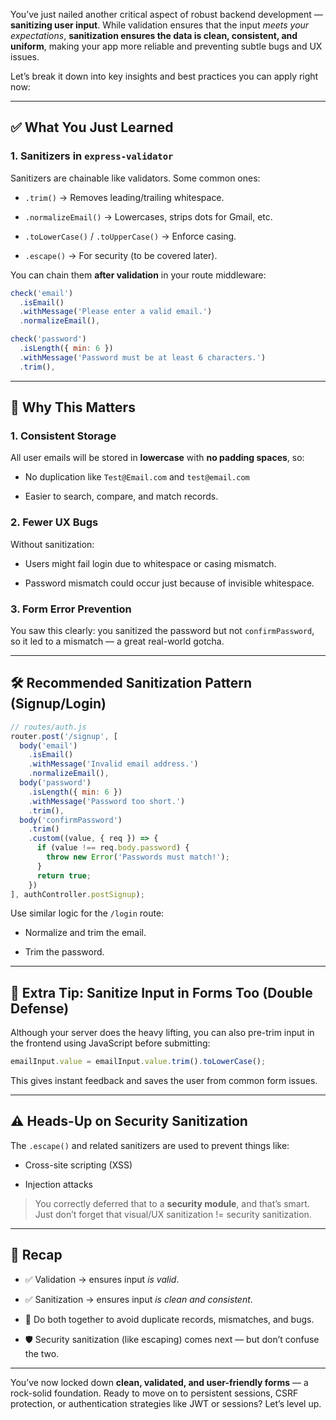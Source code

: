You’ve just nailed another critical aspect of robust backend development — **sanitizing user input**. While validation ensures that the input _meets your expectations_, **sanitization ensures the data is clean, consistent, and uniform**, making your app more reliable and preventing subtle bugs and UX issues.

Let’s break it down into key insights and best practices you can apply right now:

---

## ✅ What You Just Learned

### 1. **Sanitizers in `express-validator`**

Sanitizers are chainable like validators. Some common ones:

- `.trim()` → Removes leading/trailing whitespace.
    
- `.normalizeEmail()` → Lowercases, strips dots for Gmail, etc.
    
- `.toLowerCase()` / `.toUpperCase()` → Enforce casing.
    
- `.escape()` → For security (to be covered later).
    

You can chain them **after validation** in your route middleware:

```js
check('email')
  .isEmail()
  .withMessage('Please enter a valid email.')
  .normalizeEmail(),

check('password')
  .isLength({ min: 6 })
  .withMessage('Password must be at least 6 characters.')
  .trim(),
```

---

## 🧠 Why This Matters

### 1. **Consistent Storage**

All user emails will be stored in **lowercase** with **no padding spaces**, so:

- No duplication like `Test@Email.com` and `test@email.com`
    
- Easier to search, compare, and match records.
    

### 2. **Fewer UX Bugs**

Without sanitization:

- Users might fail login due to whitespace or casing mismatch.
    
- Password mismatch could occur just because of invisible whitespace.
    

### 3. **Form Error Prevention**

You saw this clearly: you sanitized the password but not `confirmPassword`, so it led to a mismatch — a great real-world gotcha.

---

## 🛠️ Recommended Sanitization Pattern (Signup/Login)

```js
// routes/auth.js
router.post('/signup', [
  body('email')
    .isEmail()
    .withMessage('Invalid email address.')
    .normalizeEmail(),
  body('password')
    .isLength({ min: 6 })
    .withMessage('Password too short.')
    .trim(),
  body('confirmPassword')
    .trim()
    .custom((value, { req }) => {
      if (value !== req.body.password) {
        throw new Error('Passwords must match!');
      }
      return true;
    })
], authController.postSignup);
```

Use similar logic for the `/login` route:

- Normalize and trim the email.
    
- Trim the password.
    

---

## 🧪 Extra Tip: **Sanitize Input in Forms Too (Double Defense)**

Although your server does the heavy lifting, you can also pre-trim input in the frontend using JavaScript before submitting:

```js
emailInput.value = emailInput.value.trim().toLowerCase();
```

This gives instant feedback and saves the user from common form issues.

---

## ⚠️ Heads-Up on Security Sanitization

The `.escape()` and related sanitizers are used to prevent things like:

- Cross-site scripting (XSS)
    
- Injection attacks
    

> You correctly deferred that to a **security module**, and that’s smart. Just don’t forget that visual/UX sanitization != security sanitization.

---

## 🔁 Recap

- ✅ Validation → ensures input _is valid_.
    
- ✅ Sanitization → ensures input _is clean and consistent_.
    
- 💯 Do both together to avoid duplicate records, mismatches, and bugs.
    
- 🛡️ Security sanitization (like escaping) comes next — but don’t confuse the two.
    

---

You’ve now locked down **clean, validated, and user-friendly forms** — a rock-solid foundation. Ready to move on to persistent sessions, CSRF protection, or authentication strategies like JWT or sessions? Let’s level up.